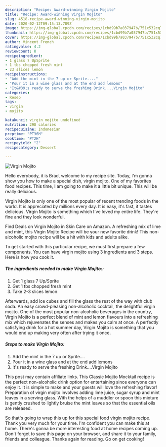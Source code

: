 ```yaml
---
description: "Recipe: Award-winning Virgin Mojito"
title: "Recipe: Award-winning Virgin Mojito"
slug: 4518-recipe-award-winning-virgin-mojito
date: 2020-02-12T09:15:13.789Z
image: https://img-global.cpcdn.com/recipes/1cbd99b7a037947b/751x532cq70/virgin-mojito-recipe-main-photo.jpg
thumbnail: https://img-global.cpcdn.com/recipes/1cbd99b7a037947b/751x532cq70/virgin-mojito-recipe-main-photo.jpg
cover: https://img-global.cpcdn.com/recipes/1cbd99b7a037947b/751x532cq70/virgin-mojito-recipe-main-photo.jpg
author: Vincent French
ratingvalue: 4.2
reviewcount: 8
recipeingredient:
- 1 glass 7 UpSprite
- 1 tbs chopped fresh mint
- 23 slices lemon
recipeinstructions:
- "Add the mint in the 7 up or Sprite...."
- "Pour it in a wine glass and at the end add lemons"
- "It&#39;s ready to serve the freshing Drink....Virgin Mojito"
categories:
- Resep
tags:
- virgin
- mojito

katakunci: virgin mojito undefined
nutrition: 298 calories
recipecuisine: Indonesian
preptime: "PT36M"
cooktime: "PT2H"
recipeyield: "2"
recipecategory: Dessert

---
```



![Virgin Mojito](https://img-global.cpcdn.com/recipes/1cbd99b7a037947b/751x532cq70/virgin-mojito-recipe-main-photo.jpg)

Hello everybody, it is Brad, welcome to my recipe site. Today, I'm gonna show you how to make a special dish, virgin mojito. One of my favorites food recipes. This time, I am going to make it a little bit unique. This will be really delicious.

Virgin Mojito is only one of the most popular of recent trending foods in the world. It is appreciated by millions every day. It is easy, it's fast, it tastes delicious. Virgin Mojito is something which I've loved my entire life. They're fine and they look wonderful.

Find Deals on Virgin Mojito in Skin Care on Amazon. A refreshing mix of lime and mint, this Virgin Mojito Recipe will be your new favorite drink! This non-alcoholic mojito recipe will be a hit with kids and adults alike.


To get started with this particular recipe, we must first prepare a few components. You can have virgin mojito using 3 ingredients and 3 steps. Here is how you cook it.

##### The ingredients needed to make Virgin Mojito::

1. Get 1 glass 7 Up/Sprite
1. Get 1 tbs chopped fresh mint
1. Take 2-3 slices lemon


Afterwards, add ice cubes and fill the glass the rest of the way with club soda. An easy crowd-pleasing non-alcoholic cocktail, the delightful virgin mojito. One of the most popular non-alcoholic beverages in the country, Virgin Mojito is a perfect blend of mint and lemon flavours into a refreshing mix which rejuvenates the senses and makes you calm at once. A perfectly satisfying drink for a hot summer day, Virgin Mojito is something that you would end up making very often after trying it once. 

##### Steps to make Virgin Mojito:

1. Add the mint in the 7 up or Sprite....
1. Pour it in a wine glass and at the end add lemons
1. It&#39;s ready to serve the freshing Drink....Virgin Mojito


This post may contain affiliate links. This Classic Mojito Mocktail recipe is the perfect non-alcoholic drink option for entertaining since everyone can enjoy it. It is simple to make and your guests will love the refreshing flavor! Preparation of virgin mojito involves adding lime juice, sugar syrup and mint leaves in a serving glass. With the helps of a muddler or spoon this mixture is gently crushed to lightly bruise the mint leaves so that the essential oils are released. 

So that's going to wrap this up for this special food virgin mojito recipe. Thank you very much for your time. I'm confident you can make this at home. There's gonna be more interesting food at home recipes coming up. Don't forget to save this page on your browser, and share it to your family, friends and colleague. Thanks again for reading. Go on get cooking!
